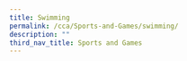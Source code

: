 ```yaml
---
title: Swimming
permalink: /cca/Sports-and-Games/swimming/
description: ""
third_nav_title: Sports and Games
---
```

